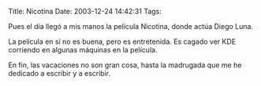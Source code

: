 Title: Nicotina
Date: 2003-12-24 14:42:31
Tags: 

<p>Pues el día llegó a mis manos la película Nicotina, donde actúa Diego Luna.</p>

<p>La película en sí no es buena, pero es entretenida. Es cagado ver KDE corriendo en algunas máquinas en la película.</p>

<p>En fin, las vacaciones no son gran cosa, hasta la madrugada que me he dedicado a escribir y a escribir.</p>

